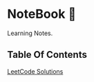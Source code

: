 # NoteBook :notebook:
Learning Notes.
## Table Of Contents
[LeetCode Solutions](https://github.com/CnLzh/LeetCodeNotes/tree/main)
